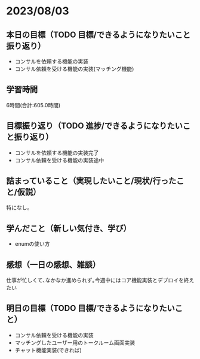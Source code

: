# 2023/08/03
## 本日の目標（TODO 目標/できるようになりたいこと振り返り）
- コンサルを依頼する機能の実装
- コンサル依頼を受ける機能の実装(マッチング機能)
## 学習時間
6時間(合計:605.0時間)
## 目標振り返り（TODO 進捗/できるようになりたいこと振り返り）
- コンサルを依頼する機能の実装完了
- コンサル依頼を受ける機能の実装途中
## 詰まっていること（実現したいこと/現状/行ったこと/仮説）
特になし｡
## 学んだこと（新しい気付き、学び）
- enumの使い方
## 感想（一日の感想、雑談）
仕事が忙しくて､なかなか進められず｡今週中にはコア機能実装とデプロイを終えたい
## 明日の目標（TODO 目標/できるようになりたいこと）
- コンサル依頼を受ける機能の実装
- マッチングしたユーザー用のトークルーム画面実装
- チャット機能実装(できれば)
